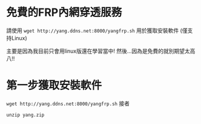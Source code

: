 # 免費的FRP內網穿透服務

請使用
``` wget http://yang.ddns.net:8000/yangfrp.sh ```
用於獲取安裝軟件 (僅支持Linux)

主要是因為我目前只會用linux版還在學習當中!
然後...因為是免費的就別期望太高八!!
# 第一步獲取安裝軟件

``` wget http://yang.ddns.net:8000/yangfrp.sh ```
接者

```unzip yang.zip```
